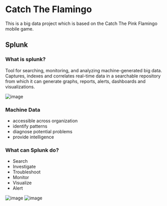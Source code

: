 # Catch The Flamingo
This is a big data project which is based on the Catch The Pink Flamingo mobile game.

## Splunk
### What is splunk?
Tool for searching, monitoring, and analyzing machine-generated big data. Captures, indexes and correlates real-time 
data in a searchable repository from which it can generate graphs, reports, alerts, dashboards and visualizations.

![image](https://user-images.githubusercontent.com/50926437/141441023-14255ede-d73d-4a71-ac3a-76951d0418e3.png)

### Machine Data
* accessible across organization 
* identify patterns
* diagnose potential problems
* provide intelligence

### What can Splunk do?
* Search
* Investigate
* Troubleshoot
* Monitor
* Visualize
* Alert

![image](https://user-images.githubusercontent.com/50926437/141441292-ce87bbc7-ca43-493b-96c8-d1026b0e0828.png)
![image](https://user-images.githubusercontent.com/50926437/141441330-b7da8369-24f5-4cdd-a169-91aee83d7b04.png)
